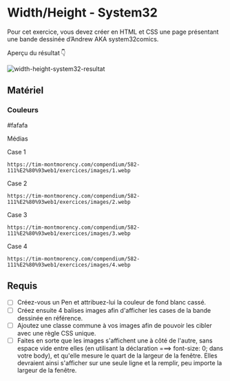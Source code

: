 # Width/Height - System32

Pour cet exercice, vous devez créer en HTML et CSS une page présentant une bande dessinée d’Andrew AKA system32comics.

Aperçu du résultat 👇

![width-height-system32-resultat](https://github.com/user-attachments/assets/c21e907f-60fe-4147-9012-cc8d8758b0b3)


## Matériel

### Couleurs
#fafafa

Médias
 
Case 1

`https://tim-montmorency.com/compendium/582-111%E2%80%93web1/exercices/images/1.webp`
 
Case 2

`https://tim-montmorency.com/compendium/582-111%E2%80%93web1/exercices/images/2.webp`
 
Case 3

`https://tim-montmorency.com/compendium/582-111%E2%80%93web1/exercices/images/3.webp`
 
Case 4

`https://tim-montmorency.com/compendium/582-111%E2%80%93web1/exercices/images/4.webp`


## Requis

* [ ] Créez-vous un Pen et attribuez-lui la couleur de fond blanc cassé.
* [ ] Créez ensuite 4 balises images afin d'afficher les cases de la bande dessinée en référence.
* [ ] Ajoutez une classe commune à vos images afin de pouvoir les cibler avec une règle CSS unique.
* [ ] Faites en sorte que les images s'affichent une à côté de l'autre, sans espace vide entre elles (en utilisant la déclaration ===> font-size: 0; dans votre body), et qu'elle mesure le quart de la largeur de la fenêtre. Elles devraient ainsi s'afficher sur une seule ligne et la remplir, peu importe la largeur de la fenêtre.
